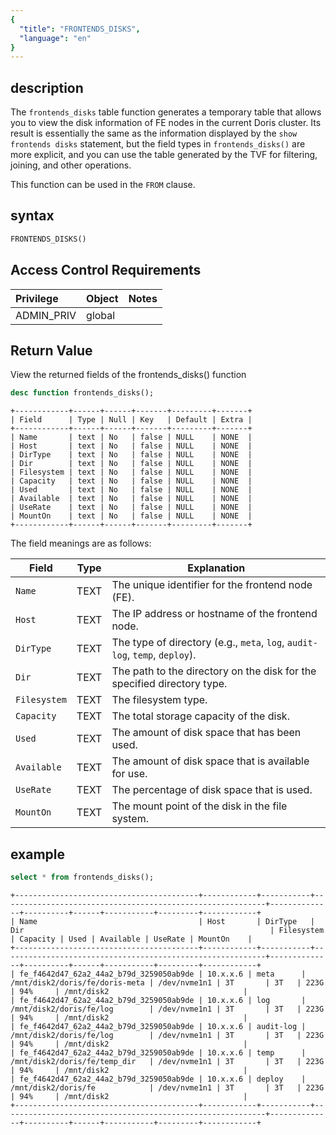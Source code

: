 ```yaml
---
{
  "title": "FRONTENDS_DISKS",
  "language": "en"
}
---
```


<!--
Licensed to the Apache Software Foundation (ASF) under one
or more contributor license agreements.  See the NOTICE file
distributed with this work for additional information
regarding copyright ownership.  The ASF licenses this file
to you under the Apache License, Version 2.0 (the
"License"); you may not use this file except in compliance
with the License.  You may obtain a copy of the License at

  http://www.apache.org/licenses/LICENSE-2.0

Unless required by applicable law or agreed to in writing,
software distributed under the License is distributed on an
"AS IS" BASIS, WITHOUT WARRANTIES OR CONDITIONS OF ANY
KIND, either express or implied.  See the License for the
specific language governing permissions and limitations
under the License.
-->

## description

The `frontends_disks` table function generates a temporary table that allows you to view the disk information of FE nodes in the current Doris cluster. Its result is essentially the same as the information displayed by the `show frontends disks` statement, but the field types in `frontends_disks()` are more explicit, and you can use the table generated by the TVF for filtering, joining, and other operations.

This function can be used in the `FROM` clause.


## syntax
```sql
FRONTENDS_DISKS()
```

## Access Control Requirements

| Privilege  | Object | Notes |
| :--------- |:-------|:------|
| ADMIN_PRIV | global |       |


## Return Value

View the returned fields of the frontends_disks() function

```sql
desc function frontends_disks();
```
```text
+------------+------+------+-------+---------+-------+
| Field      | Type | Null | Key   | Default | Extra |
+------------+------+------+-------+---------+-------+
| Name       | text | No   | false | NULL    | NONE  |
| Host       | text | No   | false | NULL    | NONE  |
| DirType    | text | No   | false | NULL    | NONE  |
| Dir        | text | No   | false | NULL    | NONE  |
| Filesystem | text | No   | false | NULL    | NONE  |
| Capacity   | text | No   | false | NULL    | NONE  |
| Used       | text | No   | false | NULL    | NONE  |
| Available  | text | No   | false | NULL    | NONE  |
| UseRate    | text | No   | false | NULL    | NONE  |
| MountOn    | text | No   | false | NULL    | NONE  |
+------------+------+------+-------+---------+-------+
```

The field meanings are as follows:

| Field        | Type    | Explanation                                                                                 |
|--------------|---------|---------------------------------------------------------------------------------------------|
| `Name`       | TEXT    | The unique identifier for the frontend node (FE).                                            |
| `Host`       | TEXT    | The IP address or hostname of the frontend node.                                            |
| `DirType`    | TEXT    | The type of directory (e.g., `meta`, `log`, `audit-log`, `temp`, `deploy`).                  |
| `Dir`        | TEXT    | The path to the directory on the disk for the specified directory type.                      |
| `Filesystem` | TEXT    | The filesystem type.                                           |
| `Capacity`   | TEXT    | The total storage capacity of the disk.                                                      |
| `Used`       | TEXT    | The amount of disk space that has been used.                                                 |
| `Available`  | TEXT    | The amount of disk space that is available for use.                                          |
| `UseRate`    | TEXT    | The percentage of disk space that is used.                                                  |
| `MountOn`    | TEXT    | The mount point of the disk in the file system.                                              |


## example
```sql
select * from frontends_disks();
```
```text
+-----------------------------------------+------------+-----------+-----------------------------------------------------------+--------------+----------+------+-----------+---------+------------+
| Name                                    | Host       | DirType   | Dir                                                       | Filesystem   | Capacity | Used | Available | UseRate | MountOn    |
+-----------------------------------------+------------+-----------+-----------------------------------------------------------+--------------+----------+------+-----------+---------+------------+
| fe_f4642d47_62a2_44a2_b79d_3259050ab9de | 10.x.x.6 | meta      | /mnt/disk2/doris/fe/doris-meta | /dev/nvme1n1 | 3T       | 3T   | 223G      | 94%     | /mnt/disk2                              |
| fe_f4642d47_62a2_44a2_b79d_3259050ab9de | 10.x.x.6 | log       | /mnt/disk2/doris/fe/log        | /dev/nvme1n1 | 3T       | 3T   | 223G      | 94%     | /mnt/disk2                              |
| fe_f4642d47_62a2_44a2_b79d_3259050ab9de | 10.x.x.6 | audit-log | /mnt/disk2/doris/fe/log        | /dev/nvme1n1 | 3T       | 3T   | 223G      | 94%     | /mnt/disk2                              |
| fe_f4642d47_62a2_44a2_b79d_3259050ab9de | 10.x.x.6 | temp      | /mnt/disk2/doris/fe/temp_dir   | /dev/nvme1n1 | 3T       | 3T   | 223G      | 94%     | /mnt/disk2                              |
| fe_f4642d47_62a2_44a2_b79d_3259050ab9de | 10.x.x.6 | deploy    | /mnt/disk2/doris/fe            | /dev/nvme1n1 | 3T       | 3T   | 223G      | 94%     | /mnt/disk2                              |
+-----------------------------------------+------------+-----------+-----------------------------------------------------------+--------------+----------+------+-----------+---------+------------+
```

